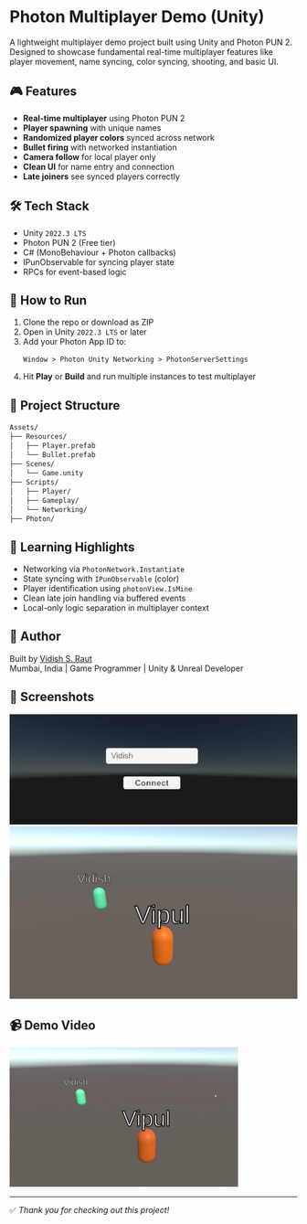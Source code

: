 
# Photon Multiplayer Demo (Unity)

A lightweight multiplayer demo project built using Unity and Photon PUN 2. Designed to showcase fundamental real-time multiplayer features like player movement, name syncing, color syncing, shooting, and basic UI.

## 🎮 Features

- **Real-time multiplayer** using Photon PUN 2
- **Player spawning** with unique names
- **Randomized player colors** synced across network
- **Bullet firing** with networked instantiation
- **Camera follow** for local player only
- **Clean UI** for name entry and connection
- **Late joiners** see synced players correctly

## 🛠 Tech Stack

- Unity `2022.3 LTS`
- Photon PUN 2 (Free tier)
- C# (MonoBehaviour + Photon callbacks)
- IPunObservable for syncing player state
- RPCs for event-based logic

## 🧪 How to Run

1. Clone the repo or download as ZIP
2. Open in Unity `2022.3 LTS` or later
3. Add your Photon App ID to:
   ```
   Window > Photon Unity Networking > PhotonServerSettings
   ```
4. Hit **Play** or **Build** and run multiple instances to test multiplayer

## 📁 Project Structure

```
Assets/
├── Resources/
│   ├── Player.prefab
│   └── Bullet.prefab
├── Scenes/
│   └── Game.unity
├── Scripts/
│   ├── Player/
│   ├── Gameplay/
│   └── Networking/
├── Photon/
```

## 🧠 Learning Highlights

- Networking via `PhotonNetwork.Instantiate`
- State syncing with `IPunObservable` (color)
- Player identification using `photonView.IsMine`
- Clean late join handling via buffered events
- Local-only logic separation in multiplayer context

## 🔗 Author

Built by [Vidish S. Raut](https://www.linkedin.com/in/vidish-raut-9595b4b7/)  
Mumbai, India | Game Programmer | Unity & Unreal Developer

## 📸 Screenshots

![Main UI](Demo_Media/Screenshot_1.png)
![In-Game Multiplayer](Demo_Media/Screenshot_2.png)

## 📹 Demo Video

![Watch the demo](Demo_Media/Demo_Video.gif)

---

✅ *Thank you for checking out this project!*

